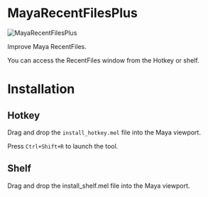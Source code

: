 # MayaRecentFilesPlus
![MayaRecentFilesPlus](https://user-images.githubusercontent.com/1896961/67097396-f9657180-f1f4-11e9-9a6e-ed2025adebd1.png)

Improve Maya RecentFiles.

You can access the RecentFiles window from the Hotkey or shelf.

# Installation
## Hotkey
Drag and drop the `install_hotkey.mel` file into the Maya viewport.

Press `Ctrl+Shift+R` to launch the tool.


## Shelf
Drag and drop the install_shelf.mel file into the Maya viewport.